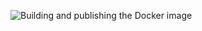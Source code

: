 ![Building and publishing the Docker image](https://github.com/AMTeam-Heig/Project_01/workflows/Building%20and%20publishing%20the%20Docker%20image/badge.svg)
